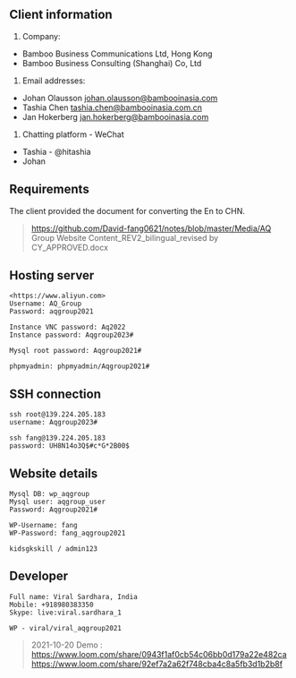 ## Client information

1. Company:

- Bamboo Business Communications Ltd, Hong Kong
- Bamboo Business Consulting (Shanghai) Co, Ltd

1. Email addresses:

- Johan Olausson [johan.olausson@bambooinasia.com](mailto:johan.olausson@bambooinasia.com)
- Tashia Chen [tashia.chen@bambooinasia.com.cn](mailto:tashia.chen@bambooinasia.com.cn)
- Jan Hokerberg [jan.hokerberg@bambooinasia.com](mailto:jan.hokerberg@bambooinasia.com)

1. Chatting platform - WeChat

- Tashia - @hitashia
- Johan

## Requirements

The client provided the document for converting the En to CHN.

> https://github.com/David-fang0621/notes/blob/master/Media/AQ Group Website Content_REV2_bilingual_revised by CY_APPROVED.docx

## Hosting server

```
<https://www.aliyun.com>
Username: AQ_Group
Password: aqgroup2021

Instance VNC password: Aq2022
Instance password: Aqgroup2023#

Mysql root password: Aqgroup2021#

phpmyadmin: phpmyadmin/Aqgroup2021#

```

## SSH connection

```
ssh root@139.224.205.183
username: Aqgroup2023#

ssh fang@139.224.205.183
password: UH8N14o3Q$#c*G*2B00$
```

## Website details

```
Mysql DB: wp_aqgroup
Mysql user: aqgroup_user
Password: Aqgroup2021#

WP-Username: fang
WP-Password: fang_aqgroup2021

kidsgkskill / admin123

```

## Developer

```
Full name: Viral Sardhara, India
Mobile: +918980383350
Skype: live:viral.sardhara_1

WP - viral/viral_aqgroup2021

```

> 2021-10-20 Demo :
> https://www.loom.com/share/0943f1af0cb54c06bb0d179a22e482cahttps://www.loom.com/share/92ef7a2a62f748cba4c8a5fb3d1b2b8f
